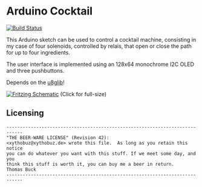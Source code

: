 # Arduino Cocktail

[![Build Status](https://travis-ci.org/xythobuz/Arduino-Cocktail.svg?branch=master)](https://travis-ci.org/xythobuz/Arduino-Cocktail)

This Arduino sketch can be used to control a cocktail machine, consisting in my case of four solenoids, controlled by relais, that open or close the path for up to four ingredients.

The user interface is implemented using an 128x64 monochrome I2C OLED and three pushbuttons.

Depends on the [u8glib](https://github.com/olikraus/u8glib)!

[![Fritzing Schematic](http://xythobuz.de/img/arduino-cocktail-schem-small.png)](http://xythobuz.de/img/arduino-cocktail-schem.png) (Click for full-size)

## Licensing

    ----------------------------------------------------------------------------
    "THE BEER-WARE LICENSE" (Revision 42):
    <xythobuz@xythobuz.de> wrote this file.  As long as you retain this notice
    you can do whatever you want with this stuff. If we meet some day, and you
    think this stuff is worth it, you can buy me a beer in return.   Thomas Buck
    ----------------------------------------------------------------------------

